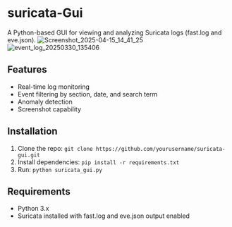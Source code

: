 # suricata-Gui
A Python-based GUI for viewing and analyzing Suricata logs (fast.log and eve.json).
![Screenshot_2025-04-15_14_41_25](https://github.com/user-attachments/assets/452d16d4-e145-46f5-9ea0-e991e21f1bec)
![event_log_20250330_135406](https://github.com/user-attachments/assets/8f06ccc1-a4d2-44f1-9d18-0660abd38a4f)



## Features
- Real-time log monitoring
- Event filtering by section, date, and search term
- Anomaly detection
- Screenshot capability

## Installation
1. Clone the repo: `git clone https://github.com/yourusername/suricata-gui.git`
2. Install dependencies: `pip install -r requirements.txt`
3. Run: `python suricata_gui.py`

## Requirements
- Python 3.x
- Suricata installed with fast.log and eve.json output enabled
